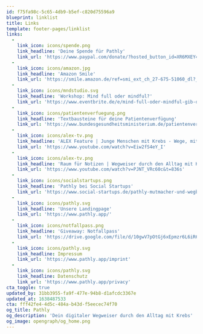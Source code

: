 ```yaml
---
id: f75fa98c-5c65-4db9-b5ef-c820d75596a9
blueprint: linklist
title: Links
template: footer-pages/linklist
links:
  -
    link_icon: icons/spende.png
    link_headline: 'Deine Spende für Pathly'
    link_url: 'https://www.paypal.com/donate/?hosted_button_id=XR6MXEY4F6WHQ'
  -
    link_icon: icons/amazon.jpg
    link_headline: 'Amazon Smile'
    link_url: 'https://smile.amazon.de/ref=smi_ext_ch_27-675-51060_dl?_encoding=UTF8&ein=27-675-51060&ref_=smi_chpf_redirect&ref_=smi_ext_ch_27-675-51060_cl'
  -
    link_icon: icons/mndstudio.svg
    link_headline: 'Workshop: Mind full oder mindful?'
    link_url: 'https://www.eventbrite.de/e/mind-full-oder-mindful-gib-deinen-emotionen-einen-geschutzten-raum-tickets-185749671267'
  -
    link_icon: icons/patientenverfuegung.png
    link_headline: 'Textbausteine für deine Patientenverfügung'
    link_url: 'https://www.bundesgesundheitsministerium.de/patientenverfuegung.html'
  -
    link_icon: icons/alex-tv.png
    link_headline: 'ALEX Feature | Junge Menschen mit Krebs - Wege, mit der Erkrankung umzugehen'
    link_url: 'https://www.youtube.com/watch?v=Eiw2fS4eY_I'
  -
    link_icon: icons/alex-tv.png
    link_headline: 'Raum für Notizen | Wegweiser durch den Alltag mit Krebs - Die Plattform „Pathly“'
    link_url: 'https://www.youtube.com/watch?v=PJNT_VRc60c&t=836s'
  -
    link_icon: icons/socialstartups.png
    link_headline: 'Pathly bei Social Startups'
    link_url: 'https://www.social-startups.de/pathly-mutmacher-und-wegbegleiter-bei-einer-krebserkrankung/'
  -
    link_icon: icons/pathly.svg
    link_headline: 'Unsere Landingpage'
    link_url: 'https://www.pathly.app/'
  -
    link_icon: icons/notfallpass.png
    link_headline: 'Giveaway: Notfallpass'
    link_url: 'https://drive.google.com/file/d/10gwV7pOtGj6xEpmzr6L6iR6mLxMqxzPd/view'
  -
    link_icon: icons/pathly.svg
    link_headline: Impressum
    link_url: 'https://www.pathly.app/imprint'
  -
    link_icon: icons/pathly.svg
    link_headline: Datenschutz
    link_url: 'https://www.pathly.app/privacy'
cta_toggle: true
updated_by: 31bb3955-fa9f-477e-94b8-d1afcdc3367e
updated_at: 1638487533
cta: fff42fe4-4d5c-484a-b43d-f5eecec74f70
og_title: Pathly
og_description: 'Dein digitaler Wegweiser durch den Alltag mit Krebs'
og_image: opengraph/og_home.png
---
```

